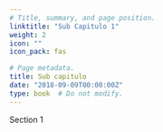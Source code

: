 ```yaml
---
# Title, summary, and page position.
linktitle: "Sub Capitulo 1"
weight: 2
icon: ""
icon_pack: fas

# Page metadata.
title: Sub capitulo
date: "2018-09-09T00:00:00Z"
type: book  # Do not modify.
---
```



Section 1